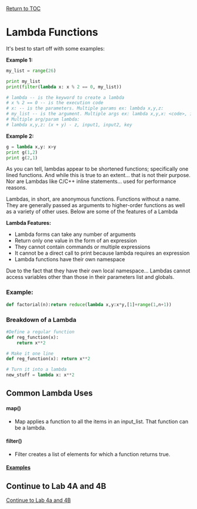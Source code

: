 <a href="https://github.com/CyberTrainingUSAF/07-Python-Programming/blob/master/00-Table-of-Contents.md" rel="Return to TOC"> Return to TOC </a>

# Lambda Functions

It's best to start off with some examples:

**Example 1:**

```python
my_list = range(26)

print my_list
print(filter(lambda x: x % 2 == 0, my_list))

# lambda -- is the keyword to create a lambda
# x % 2 == 0 -- is the execution code
# x: -- is the parameters. Multiple params ex: lambda x,y,z:
# my_list -- is the argument. Multiple args ex: lambda x,y,x: <code>, input1, input2, key
# Multiple arg/param lambda: 
# lambda x,y,z: (x + y) - z, input1, input2, key
```

**Example 2:**

```python
g = lambda x,y: x>y
print g(1,2)
print g(2,1)
```

As you can tell, lambdas appear to be shortened functions; specifically one lined functions. And while this is true to an extent... that is not their purpose. Nor are Lambdas like C/C++ inline statements... used for performance reasons.

Lambdas, in short, are anonymous functions. Functions without a name. They are generally passed as arguments to higher-order functions as well as a variety of other uses. Below are some of the features of a Lambda

**Lambda Features:**

* Lambda forms can take any number of arguments
* Return only one value in the form of an expression
* They cannot contain commands or multiple expressions
* It cannot be a direct call to print because lambda requires an expression
* Lambda functions have their own namespace

Due to the fact that they have their own local namespace... Lambdas cannot access variables other than those in their parameters list and globals.

### **Example:**

```python
def factorial(n):return reduce(lambda x,y:x*y,[1]+range(1,n+1))
```

### **Breakdown of a Lambda**

```python
#Define a regular function
def reg_function(x):
    return x**2

# Make it one line
def reg_function(x): return x**2

# Turn it into a lambda
new_stuff = lambda x: x**2
```

## Common Lambda Uses

#### map\(\)

* Map applies a function to all the items in an input\_list. That function can be a lambda. 

#### filter\(\)

* Filter creates a list of elements for which a function returns true. 

#### [Examples](http://book.pythontips.com/en/latest/map_filter.html)  


## Continue to Lab 4A and 4B  

<a href="https://github.com/CyberTrainingUSAF/07-Python-Programming/blob/master/04_functions/lab4a.md" > Continue to Lab 4a and 4B </a>

